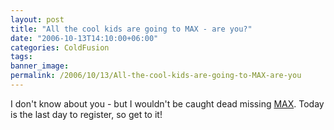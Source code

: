 ```yaml
---
layout: post
title: "All the cool kids are going to MAX - are you?"
date: "2006-10-13T14:10:00+06:00"
categories: ColdFusion 
tags: 
banner_image: 
permalink: /2006/10/13/All-the-cool-kids-are-going-to-MAX-are-you
---
```


I don't know about you - but I wouldn't be caught dead missing <a href="http://www.adobe.com/events/max/">MAX</a>. Today is the last day to register, so get to it!
